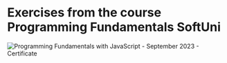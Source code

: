 # Exercises from the course Programming Fundamentals SoftUni
![Programming Fundamentals with JavaScript - September 2023 - Certificate](https://github.com/KonstantinChikov/SoftUni_PF_Exercises/assets/91802179/c3eada3c-4259-455c-a50a-e137ae778810)
